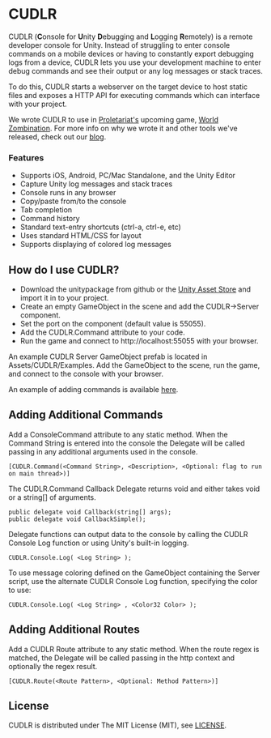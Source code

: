 CUDLR
=====

CUDLR (**C**onsole for **U**nity **D**ebugging and **L**ogging **R**emotely) is a remote developer console for Unity. Instead of struggling to enter console commands on a mobile devices or having to constantly export debugging logs from a device, CUDLR lets you use your development machine to enter debug commands and see their output or any log messages or stack traces. 

To do this, CUDLR starts a webserver on the target device to host static files and exposes a HTTP API for executing commands which can interface with your project. 

We wrote CUDLR to use in [Proletariat's](http://www.proletariat.com) upcoming game, [World Zombination](http://www.worldzombination.com). For more info on why we wrote it and other tools we've released, check out our [blog](http://blog.proletariat.com).

### Features
* Supports iOS, Android, PC/Mac Standalone, and the Unity Editor
* Capture Unity log messages and stack traces
* Console runs in any browser
* Copy/paste from/to the console
* Tab completion
* Command history
* Standard text-entry shortcuts (ctrl-a, ctrl-e, etc)
* Uses standard HTML/CSS for layout
* Supports displaying of colored log messages
 
How do I use CUDLR?
----
* Download the unitypackage from github or the [Unity Asset Store](https://www.assetstore.unity3d.com/#/content/12294) and import it in to your project.
* Create an empty GameObject in the scene and add the CUDLR->Server component.
* Set the port on the component (default value is 55055).
* Add the CUDLR.Command attribute to your code.
* Run the game and connect to http://localhost:55055 with your browser.

An example CUDLR Server GameObject prefab is located in Assets/CUDLR/Examples. Add the GameObject to the scene,
run the game, and connect to the console with your browser.

An example of adding commands is available [here](https://github.com/proletariatgames/CUDLR/blob/master/CUDLR/Examples/GameObjectExamples.cs).

Adding Additional Commands
----

Add a ConsoleCommand attribute to any static method. When the Command String is entered into the console the
Delegate will be called passing in any additional arguments used in the console.

```
[CUDLR.Command(<Command String>, <Description>, <Optional: flag to run on main thread>)]
```

The CUDLR.Command Callback Delegate returns void and either takes void or a string[] of arguments.

```
public delegate void Callback(string[] args);
public delegate void CallbackSimple();
```


Delegate functions can output data to the console by calling the CUDLR Console Log function or using Unity's built-in logging.

```
CUDLR.Console.Log( <Log String> );
```

To use message coloring defined on the GameObject containing the Server script, use the alternate CUDLR Console Log function, specifying the color to use:

```
CUDLR.Console.Log( <Log String> , <Color32 Color> );
```
Adding Additional Routes
----

Add a CUDLR Route attribute to any static method. When the route regex is matched, the
Delegate will be called passing in the http context and optionally the regex result.

```
[CUDLR.Route(<Route Pattern>, <Optional: Method Pattern>)]
```


License
---
CUDLR is distributed under The MIT License (MIT), see [LICENSE](https://github.com/proletariatgames/CUDLR/blob/master/LICENSE).
